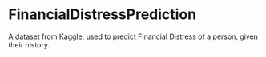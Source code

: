 # FinancialDistressPrediction
A dataset from Kaggle, used to predict Financial Distress of a person, given their history.
